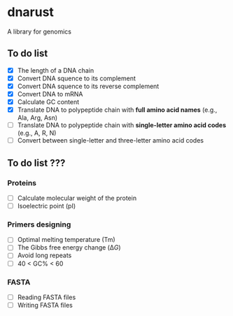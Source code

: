 # dnarust
A library for genomics 
 ## To do list
- [x] The length of a DNA chain
- [x] Convert DNA squence to its complement
- [x] Convert DNA squence to its reverse complement
- [x] Convert DNA to mRNA
- [x] Calculate GC content
- [x] Translate DNA to polypeptide chain with **full amino acid names** (e.g., Ala, Arg, Asn)
- [ ] Translate DNA to polypeptide chain with **single-letter amino acid codes** (e.g., A, R, N)
- [ ] Convert between single-letter and three-letter amino acid codes
## To do list ???
### Proteins
- [ ] Calculate molecular weight of the protein
- [ ] Isoelectric point (pI)

### Primers designing
- [ ] Optimal melting temperature (Tm)
- [ ] The Gibbs free energy change (Δ*G*)
- [ ] Avoid long repeats
- [ ] 40 < GC% < 60

### FASTA
- [ ] Reading FASTA files
- [ ] Writing FASTA files
